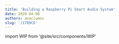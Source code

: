 ```yaml
---
title: 'Building a Raspberry Pi Smart Audio System'
date: 2020-04-08
authors: anaclumos
slug: '/1789C6'
---
```


import WIP from '@site/src/components/WIP'

<WIP state="translating" />
